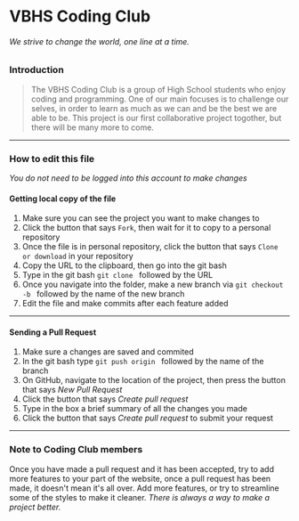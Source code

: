 # VBHS Coding Club

###### We strive to change the world, one line at a time.

### Introduction
> The VBHS Coding Club is a group of High School students who enjoy coding and programming. One of our main 
> focuses is to challenge our selves, in order to learn as much as we can and be the best we are able to be.
> This project is our first collaborative project togother, but there will be many more to come.

---

### How to edit this file
  *You do not need to be logged into this account to make changes*
  #### Getting local copy of the file
  1. Make sure you can see the project you want to make changes to
  2. Click the button that says `Fork`, then wait for it to copy to a personal repository
  3. Once the file is in personal repository, click the button that says `Clone or download` in your repository
  4. Copy the URL to the clipboard, then go into the git bash
  5. Type in the git bash `git clone ` followed by the URL
  6. Once you navigate into the folder, make a new branch via `git checkout -b ` followed by the name of the new branch
  7. Edit the file and make commits after each feature added
  ---
  #### Sending a Pull Request
  1. Make sure a changes are saved and commited
  2. In the git bash type `git push origin ` followed by the name of the branch
  3. On GitHub, navigate to the location of the project, then press the button that says *New Pull Request*
  4. Click the button that says *Create pull request*
  4. Type in the box a brief summary of all the changes you made
  6. Click the button that says *Create pull request* to submit your request

---

### Note to Coding Club members
  Once you have made a pull request and it has been accepted, try to add more features to your part of the website,
  once a pull request has been made, it doesn't mean it's all over. Add more features, or try to streamline some of 
  the styles to make it cleaner. *There is always a way to make a project better.*
